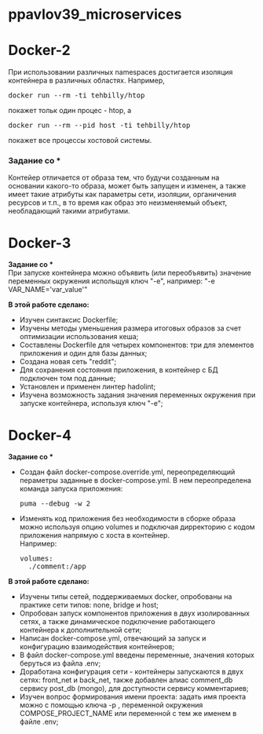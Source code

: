 # ppavlov39_microservices

<h1>Docker-2</h1>
При использовании различных namespaces достигается изоляция контейнера в различных областях. Например,<br>
<pre>docker run --rm -ti tehbilly/htop</pre>покажет тольк один процес - htop, а
<pre>docker run --rm --pid host -ti tehbilly/htop</pre>покажет все процессы хостовой системы.
<h3>Задание со * </h3>
Контейер отличается от образа тем, что будучи созданным на основании какого-то образа, может быть запущен и изменен, а также имеет такие атрибуты как параметры сети, изоляции, органичения ресурсов и т.п.,  в то время как образ это неизменяемый объект, необладающий такими атрибутами.

<h1>Docker-3</h1>
<b>Задание со *</b><br>
При запуске контейнера можно объявить (или переобъявить) значение переменных окружения испольщуя ключ "-e", например: "-e VAR_NAME='var_value'"
<p>
<b>В этой работе сделано:</b>
<ul>
  <li>Изучен синтаксис Dockerfile;</li>
  <li>Изучены методы уменьшения размера итоговых образов за счет оптимизации использования кеша;</li>
  <li>Составлены Dockerfile для четырех компонентов: три для элементов приложения и один для базы данных;</li>
  <li>Создана новая сеть "reddit";</li>
  <li>Для сохранения состояния приложения, в контейнер с БД подключен том под данные;</li>
  <li>Установлен и применен линтер hadolint;</li>
  <li>Изучена возможность задания значения переменных окружения при запуске контейнера, используя ключ "-e";</li>
</ul>

<h1>Docker-4</h1>
<b>Задание со *</b><br>
<ul>
<li>Создан файл docker-compose.override.yml, переопределяющий пераметры заданные в docker-compose.yml. В нем переопределена команда запуска приложения:
<pre>puma --debug -w 2</pre></li>
<li>Изменять код приложения без необходимости в сборке образа можно используя опцию volumes и подключая дирректорию с кодом приложения напрямую с хоста в контейнер.<br>
Например:
<pre>
volumes:
  ./comment:/app
</pre></li>
</ul>
<p>
<b>В этой работе сделано:</b>
<ul>
  <li>Изучены типы сетей, поддерживаемых docker, опробованы на практике сети типов: none, bridge и host;</li>
  <li>Опробован запуск компонентов приложения в двух изолированных сетях, а также динамическое подключение работающего контейнера к дополнительной сети;</li>
  <li>Написан docker-compose.yml, отвечающий за запуск и конфигурацию взаимодействия контейнеров;</li>
  <li>В файл docker-compose.yml введены переменные, значения которых беруться из файла .env;</li>
  <li>Доработана конфигурация сети - контейнеры запускаются в двух сетях: front_net и back_net, также добавлен алиас comment_db сервису post_db (mongo), для доступности сервису комментариев;</li>
  <li>Изучен вопрос формирования имени проекта: задать имя проекта можно с помощью ключа -р , переменной окружения COMPOSE_PROJECT_NAME или переменной с тем же именем в файле .env;</li>
</ul>
